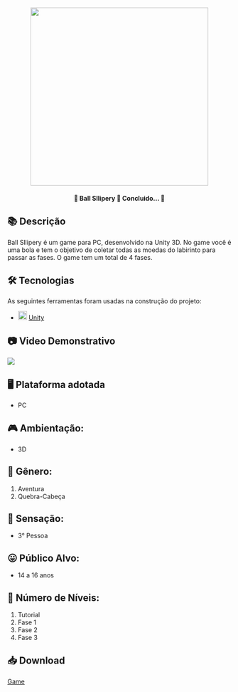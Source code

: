 <h1 align="center">
   <img src="https://firebasestorage.googleapis.com/v0/b/apostas-e1af2.appspot.com/o/godot%2Fbunny.png?alt=media&token=de21d5f0-7d86-4f3e-9870-c4ee87d9c6fe" width="400">
</h1>

<h4 align="center"> 
	🚧 Ball Sllipery 🚀 Concluido...  🚧
</h4>

## 📚 Descrição
Ball Sllipery é um game para PC, desenvolvido na Unity 3D. No game você é uma bola e tem o objetivo de coletar todas as moedas do labirinto para passar as fases. O game tem um total de 4 fases.

## 🛠 Tecnologias

As seguintes ferramentas foram usadas na construção do projeto:

- <img src="https://cdn.jsdelivr.net/gh/devicons/devicon/icons/unity/unity-original.svg" heigth="20" width="20"/> [Unity](https://unity.com/pt)


## 📷 Video Demonstrativo

<div>
<a href="https://youtu.be/zqHKbjG-fe8" target="_blank"><img src="https://img.shields.io/badge/YouTube-FF0000?style=for-the-badge&logo=youtube&logoColor=white" target="_blank"></a>
</div>

## 🖥️ Plataforma adotada
  - PC

## 🎮 Ambientação: 
  - 3D

## 🎲 Gênero:
  1. Aventura
  2. Quebra-Cabeça
  
## 🚸 Sensação:
  - 3° Pessoa
  
## 😛 Público Alvo:
  - 14 a 16 anos
  
## 🔢 Número de Níveis:
  1. Tutorial
  2. Fase 1
  3. Fase 2
  4. Fase 3

## 📥 Download
[Game](https://drive.google.com/file/d/1jQ_YPUavXxWwZt7h6ZASy_9VH9_5Vb5P/view?usp=sharing)
